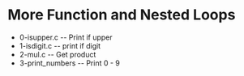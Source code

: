 # More Function and Nested Loops

- 0-isupper.c -- Print if upper
- 1-isdigit.c -- print if digit
- 2-mul.c -- Get product
- 3-print_numbers -- Print 0 - 9
